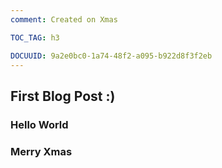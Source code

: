 ```yaml
---
comment: Created on Xmas

TOC_TAG: h3 

DOCUUID: 9a2e0bc0-1a74-48f2-a095-b922d8f3f2eb
---
```


## First Blog Post :)

### Hello World
### Merry Xmas

